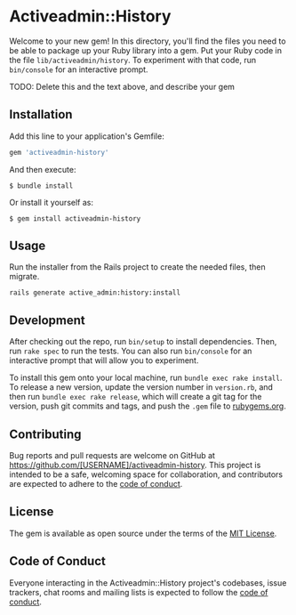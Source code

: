 # Activeadmin::History

Welcome to your new gem! In this directory, you'll find the files you need to be able to package up your Ruby library into a gem. Put your Ruby code in the file `lib/activeadmin/history`. To experiment with that code, run `bin/console` for an interactive prompt.

TODO: Delete this and the text above, and describe your gem

## Installation

Add this line to your application's Gemfile:

```ruby
gem 'activeadmin-history'
```

And then execute:

    $ bundle install

Or install it yourself as:

    $ gem install activeadmin-history

## Usage

Run the installer from the Rails project to create the needed files, then migrate.

    rails generate active_admin:history:install

## Development

After checking out the repo, run `bin/setup` to install dependencies. Then, run `rake spec` to run the tests. You can also run `bin/console` for an interactive prompt that will allow you to experiment.

To install this gem onto your local machine, run `bundle exec rake install`. To release a new version, update the version number in `version.rb`, and then run `bundle exec rake release`, which will create a git tag for the version, push git commits and tags, and push the `.gem` file to [rubygems.org](https://rubygems.org).

## Contributing

Bug reports and pull requests are welcome on GitHub at https://github.com/[USERNAME]/activeadmin-history. This project is intended to be a safe, welcoming space for collaboration, and contributors are expected to adhere to the [code of conduct](https://github.com/[USERNAME]/activeadmin-history/blob/master/CODE_OF_CONDUCT.md).


## License

The gem is available as open source under the terms of the [MIT License](https://opensource.org/licenses/MIT).

## Code of Conduct

Everyone interacting in the Activeadmin::History project's codebases, issue trackers, chat rooms and mailing lists is expected to follow the [code of conduct](https://github.com/[USERNAME]/activeadmin-history/blob/master/CODE_OF_CONDUCT.md).
